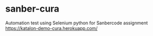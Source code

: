# sanber-cura
Automation test using Selenium python for Sanbercode assignment
https://katalon-demo-cura.herokuapp.com/